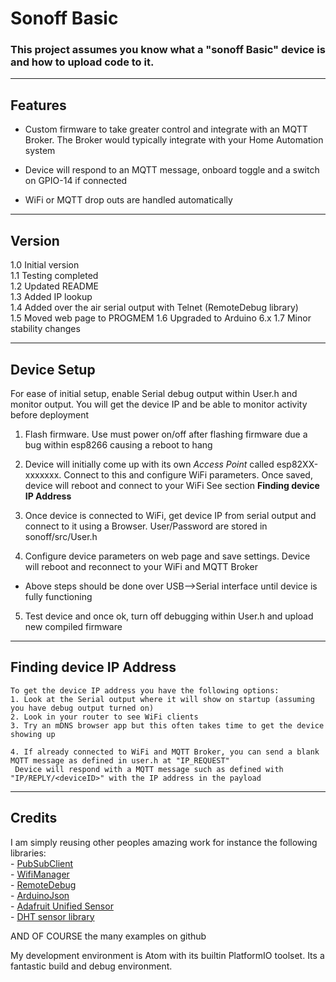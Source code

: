 # Sonoff Basic

### This project assumes you know what a "sonoff Basic" device is and how to upload code to it.

-------------------------------------------------------------------------------------------------------------
## Features

- Custom firmware to take greater control and integrate with an MQTT Broker. The Broker would typically integrate with your Home Automation system

- Device will respond to an MQTT message, onboard toggle and a switch on GPIO-14 if connected

- WiFi or MQTT drop outs are handled automatically

-------------------------------------------------------------------------------------------------------------
## Version
1.0 Initial version  
1.1 Testing completed  
1.2 Updated README  
1.3 Added IP lookup  
1.4 Added over the air serial output with Telnet (RemoteDebug library)  
1.5 Moved web page to PROGMEM
1.6 Upgraded to Arduino 6.x
1.7 Minor stability changes

-------------------------------------------------------------------------------------------------------------
## Device Setup
For ease of initial setup, enable Serial debug output within User.h and monitor output. You will get the device IP and be able to monitor activity before deployment

1. Flash firmware. Use must power on/off after flashing firmware due a bug within esp8266 causing a reboot to hang

2. Device will initially come up with its own *Access Point* called esp82XX-xxxxxxx. Connect to this and configure WiFi parameters. Once saved, device will reboot and connect to your WiFi 
   See section **Finding device IP Address**

3. Once device is connected to WiFi, get device IP from serial output and connect to it using a Browser. User/Password are stored in sonoff/src/User.h

4. Configure device parameters on web page and save settings. Device will reboot and reconnect to your WiFi and MQTT Broker

- Above steps should be done over USB-->Serial interface until device is fully functioning  

5. Test device and once ok, turn off debugging within User.h and upload new compiled firmware  


-------------------------------------------------------------------------------------------------------------
## Finding device IP Address
	To get the device IP address you have the following options:
	1. Look at the Serial output where it will show on startup (assuming you have debug output turned on)
	2. Look in your router to see WiFi clients
	3. Try an mDNS browser app but this often takes time to get the device showing up

	4. If already connected to WiFi and MQTT Broker, you can send a blank MQTT message as defined in user.h at "IP_REQUEST"  
     Device will respond with a MQTT message such as defined with "IP/REPLY/<deviceID>" with the IP address in the payload

-------------------------------------------------------------------------------------------------------------
## Credits
I am simply reusing other peoples amazing work for instance the following libraries:  
	- [PubSubClient](https://github.com/knolleary/pubsubclient)  
	- [WifiManager](https://github.com/tzapu/WiFiManager)  
	- [RemoteDebug](https://github.com/JoaoLopesF/RemoteDebug)  
	- [ArduinoJson](https://github.com/bblanchon/ArduinoJson)  
	- [Adafruit Unified Sensor](https://github.com/adafruit/Adafruit_Sensor)  
	- [DHT sensor library](https://github.com/adafruit/DHT-sensor-library)  

AND OF COURSE the many examples on github

My development environment is Atom with its builtin PlatformIO toolset. Its a fantastic build and debug environment.
